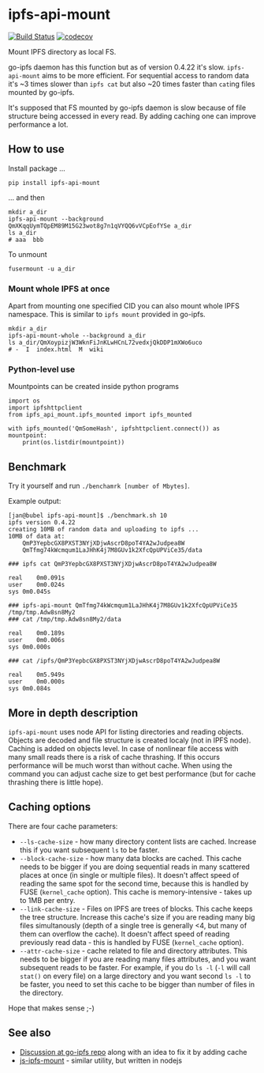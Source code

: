 ipfs-api-mount
==============

[![Build Status](https://travis-ci.com/SupraSummus/ipfs-api-mount.svg?branch=master)](https://travis-ci.com/SupraSummus/ipfs-api-mount)
[![codecov](https://codecov.io/gh/SupraSummus/ipfs-api-mount/branch/master/graph/badge.svg)](https://codecov.io/gh/SupraSummus/ipfs-api-mount)

Mount IPFS directory as local FS.

go-ipfs daemon has this function but as of version 0.4.22 it's slow.
`ipfs-api-mount` aims to be more efficient. For sequential access to
random data it's ~3 times slower than `ipfs cat` but also ~20 times
faster than `cat`ing files mounted by go-ipfs.

It's supposed that FS mounted by go-ipfs daemon is slow because of file
structure being accessed in every read. By adding caching one can improve
performance a lot.

How to use
----------

Install package ...

    pip install ipfs-api-mount

... and then

    mkdir a_dir
    ipfs-api-mount --background QmXKqqUymTQpEM89M15G23wot8g7n1qVYQQ6vVCpEofYSe a_dir
    ls a_dir
    # aaa  bbb

To unmount

    fusermount -u a_dir

### Mount whole IPFS at once

Apart from mounting one specified CID you can also mount whole IPFS namespace. This is similar to `ipfs mount` provided in go-ipfs.

    mkdir a_dir
    ipfs-api-mount-whole --background a_dir
    ls a_dir/QmXoypizjW3WknFiJnKLwHCnL72vedxjQkDDP1mXWo6uco
    # -  I  index.html  M  wiki

### Python-level use

Mountpoints can be created inside python programs

    import os
    import ipfshttpclient
    from ipfs_api_mount.ipfs_mounted import ipfs_mounted

    with ipfs_mounted('QmSomeHash', ipfshttpclient.connect()) as mountpoint:
        print(os.listdir(mountpoint))

Benchmark
---------

Try it yourself and run `./benchamrk [number of Mbytes]`.

Example output:

    [jan@bubel ipfs-api-mount]$ ./benchmark.sh 10
    ipfs version 0.4.22
    creating 10MB of random data and uploading to ipfs ...
    10MB of data at:
        QmP3YepbcGX8PXST3NYjXDjwAscrD8poT4YA2wJudpea8W
        QmTfmg74kWcmqum1LaJHhK4j7M8GUv1k2XfcQpUPViCe35/data

    ### ipfs cat QmP3YepbcGX8PXST3NYjXDjwAscrD8poT4YA2wJudpea8W

    real	0m0.091s
    user	0m0.024s
    sys	0m0.045s

    ### ipfs-api-mount QmTfmg74kWcmqum1LaJHhK4j7M8GUv1k2XfcQpUPViCe35 /tmp/tmp.Adw8sn8My2
    ### cat /tmp/tmp.Adw8sn8My2/data

    real	0m0.189s
    user	0m0.006s
    sys	0m0.000s

    ### cat /ipfs/QmP3YepbcGX8PXST3NYjXDjwAscrD8poT4YA2wJudpea8W

    real	0m5.949s
    user	0m0.000s
    sys	0m0.084s

More in depth description
-------------------------

`ipfs-api-mount` uses node API for listing directories and reading
objects. Objects are decoded and file structure is created localy (not
in IPFS node). Caching is added on objects level. In case of nonlinear
file access with many small reads there is a risk of cache thrashing.
If this occurs performance will be much worst than without cache. When
using the command you can adjust cache size to get best performance (but
for cache thrashing there is little hope).

Caching options
---------------

There are four cache parameters:
* `--ls-cache-size` - how many directory content lists are cached. Increase this if you want subsequent `ls` to be faster.
* `--block-cache-size` - how many data blocks are cached. This cache needs to be bigger if you are doing sequential reads in many scattered places at once (in single or multiple files). It doesn't affect speed of reading the same spot for the second time, because this is handled by FUSE (`kernel_cache` option). This cache is memory-intensive - takes up to 1MB per entry.
* `--link-cache-size` - Files on IPFS are trees of blocks. This cache keeps the tree structure. Increase this cache's size if you are reading many big files simultanously (depth of a single tree is generally <4, but many of them can overflow the cache). It doesn't affect speed of reading previously read data - this is handled by FUSE (`kernel_cache` option).
* `--attr-cache-size` - cache related to file and directory attributes. This needs to be bigger if you are reading many files attributes, and you want subsequent reads to be faster. For example, if you do `ls -l` (`-l` will call `stat()` on every file) on a large directory and you want second `ls -l` to be faster, you need to set this cache to be bigger than number of files in the directory.

Hope that makes sense ;-)


See also
--------

* [Discussion at go-ipfs repo](https://github.com/ipfs/go-ipfs/issues/2166) along with an idea to fix it by adding cache
* [js-ipfs-mount](https://github.com/piedar/js-ipfs-mount) - similar utility, but written in nodejs
